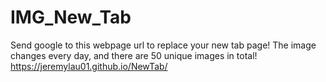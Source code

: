 # IMG_New_Tab
Send google to this webpage url to replace your new tab page! The image changes every day, and there are 50 unique images in total!
https://jeremylau01.github.io/NewTab/
